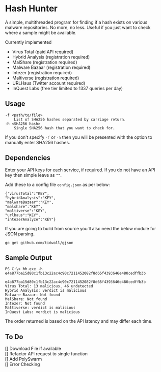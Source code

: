 # Hash Hunter  

A simple, multithreaded program for finding if a hash exists on various malware repositories. No more, no less. Useful if you just want to check where a sample might be available. 

Currently implemented 
- Virus Total (paid API required)
- Hybrid Analysis (registration required)
- MalShare (registration required)
- Malware Bazaar (registration required)
- Intezer (registration required)
- Maltiverse (registration required)
- URLHaus (Twitter account required)
- InQuest Labs (free tier limited to 1337 queries per day)

## Usage 

```
-f <path/to/file> 
    List of SHA256 hashes separated by carriage return.  
-h <SHA256 hash> 
    Single SHA256 hash that you want to check for.  
```

If you don't specify `-f` or `-h` then you will be presented with the option to manually enter SHA256 hashes.  

## Dependencies

Enter your API keys for each service, if required. If you do not have an API key then simple leave as `""`.  

Add these to a config file `config.json` as per below:  

```
{"virusTotal":"KEY",
"hybridAnalysis":"KEY",
"malwareBazaar":"KEY",
"malshare":"KEY",
"maltiverse":"KEY",
"urlhaus":"KEY",
"intezerAnalyze":"KEY"}
```

If you are going to build from source you'll also need the below module for JSON parsing. 

```
go get github.com/tidwall/gjson
```

## Sample Output

```
PS C:\> hh.exe -h e4a877ba15d80c1fb13c22ac4c90c7211452082f8d65f4393646e480cedffb3b

e4a877ba15d80c1fb13c22ac4c90c7211452082f8d65f4393646e480cedffb3b
Virus Total: 13 malicious, 46 undetected
Hybrid Analysis: verdict is malicious
Malware Bazaar: Not found
MalShare: Not found
Intezer: Not found
Maltiverse: verdict is malicious
InQuest Labs: verdict is malicious
```

The order returned is based on the API latency and may differ each time.  

## To Do

[] Download File if available  
[] Refactor API request to single function  
[] Add PolySwarm  
[] Error Checking   